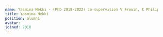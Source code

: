 ```yaml
---
name: Yasmina Mekki - (PhD 2018-2022) co-supervision V Frouin, C Philippe, V Guillemot(I Pasteur)
title: Yasmina Mekki
position: alumni
avatar:
joined: 2018
---
```


